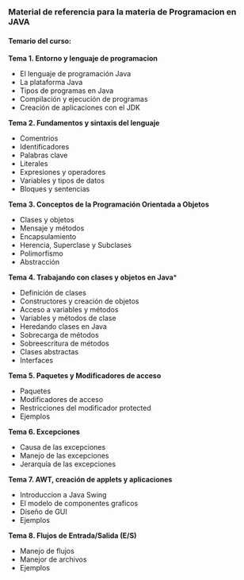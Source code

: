 ### Material de referencia para la materia de Programacion en JAVA

#### Temario del curso:

**Tema 1. Entorno y lenguaje de programacion**
- El lenguaje de programación Java
- La plataforma Java
- Tipos de programas en Java
- Compilación y ejecución de programas
- Creación de aplicaciones con el JDK
  
**Tema 2. Fundamentos y sintaxis del lenguaje**
- Comentrios
- Identificadores
- Palabras clave
- Literales
- Expresiones y operadores
- Variables y tipos de datos
- Bloques y sentencias

**Tema 3. Conceptos de la Programación Orientada a Objetos**
- Clases y objetos
- Mensaje y métodos
- Encapsulamiento
- Herencia, Superclase y Subclases
- Polimorfismo
- Abstracción

**Tema 4. Trabajando con clases y objetos en Java***
- Definición de clases
- Constructores y creación de objetos
- Acceso a variables y métodos
- Variables y métodos de clase
- Heredando clases en Java
- Sobrecarga de métodos
- Sobreescritura de métodos
- Clases abstractas
- Interfaces

**Tema 5. Paquetes y Modificadores de acceso**
- Paquetes
- Modificadores de acceso
- Restricciones del modificador protected
- Ejemplos

 **Tema 6. Excepciones**
- Causa de las excepciones
- Manejo de las excepciones
- Jerarquía de las excepciones

**Tema 7. AWT, creación de applets y aplicaciones**
- Introduccion a Java Swing
- El modelo de componentes graficos
- Diseño de GUI
- Ejemplos

**Tema 8. Flujos de Entrada/Salida (E/S)**
- Manejo de flujos
- Manejor de archivos
- Ejemplos

